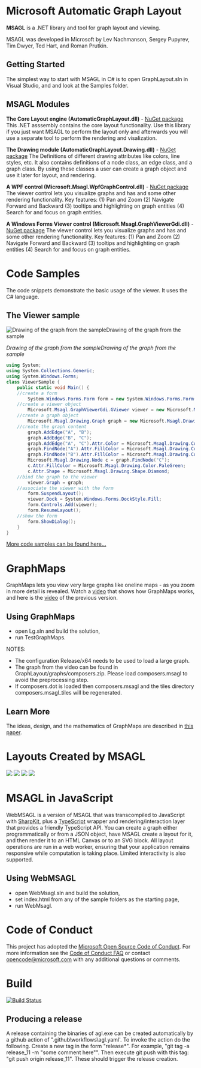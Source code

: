 # Microsoft Automatic Graph Layout
**MSAGL** is a .NET library and tool for graph layout and viewing. 

MSAGL was developed in Microsoft by Lev Nachmanson, Sergey Pupyrev, Tim Dwyer, Ted Hart, and Roman Prutkin.

## Getting Started

The simplest way to start with MSAGL in C# is to open GraphLayout.sln in Visual Studio, and and look at the Samples folder.

## MSAGL Modules

**The Core Layout engine (AutomaticGraphLayout.dll)** - [NuGet package](https://www.nuget.org/packages/AutomaticGraphLayout/)
This .NET asssembly contains the core layout functionality. Use this library if you just want MSAGL to perform the layout only and afterwards you will use a separate tool to perform the rendering and visalization.

**The Drawing module (AutomaticGraphLayout.Drawing.dll)** - [NuGet package](https://www.nuget.org/packages/AutomaticGraphLayout.Drawing/)
The Definitions of different drawing attributes like colors, line styles, etc. It also contains definitions of a node class, an edge class, and a graph class. By using these classes a user can create a graph object and use it later for layout, and rendering.


**A WPF control (Microsoft.Msagl.WpfGraphControl.dll)** - [NuGet package](https://www.nuget.org/packages/AutomaticGraphLayout.WpfGraphControl/)
The viewer control lets you visualize graphs and has and some other rendering functionality. Key features: (1) Pan and Zoom (2) Navigate Forward and Backward (3) tooltips and highlighting on graph entities (4) Search for and focus on graph entities.

**A Windows Forms  Viewer control (Microsoft.Msagl.GraphViewerGdi.dll)** - [NuGet package](https://www.nuget.org/packages/AutomaticGraphLayout.GraphViewerGDI/)
The viewer control lets you visualize graphs and has and some other rendering functionality. Key features: (1) Pan and Zoom (2) Navigate Forward and Backward (3) tooltips and highlighting on graph entities (4) Search for and focus on graph entities.

# Code Samples
The code snippets demonstrate the basic usage of the viewer. It uses the C# language.

## The Viewer sample
![Drawing of the graph from the sampleDrawing of the graph from the sample](https://www.microsoft.com/en-us/research/wp-content/uploads/2016/02/msagl-abc.jpg)

*Drawing of the graph from the sampleDrawing of the graph from the sample*

```csharp
using System;
using System.Collections.Generic; 
using System.Windows.Forms; 
class ViewerSample { 
    public static void Main() { 
    //create a form 
        System.Windows.Forms.Form form = new System.Windows.Forms.Form();
    //create a viewer object 
        Microsoft.Msagl.GraphViewerGdi.GViewer viewer = new Microsoft.Msagl.GraphViewerGdi.GViewer();
    //create a graph object 
        Microsoft.Msagl.Drawing.Graph graph = new Microsoft.Msagl.Drawing.Graph("graph");
    //create the graph content 
        graph.AddEdge("A", "B");
        graph.AddEdge("B", "C");
        graph.AddEdge("A", "C").Attr.Color = Microsoft.Msagl.Drawing.Color.Green;
        graph.FindNode("A").Attr.FillColor = Microsoft.Msagl.Drawing.Color.Magenta;
        graph.FindNode("B").Attr.FillColor = Microsoft.Msagl.Drawing.Color.MistyRose;
        Microsoft.Msagl.Drawing.Node c = graph.FindNode("C");
        c.Attr.FillColor = Microsoft.Msagl.Drawing.Color.PaleGreen;
        c.Attr.Shape = Microsoft.Msagl.Drawing.Shape.Diamond;
    //bind the graph to the viewer 
        viewer.Graph = graph;
    //associate the viewer with the form 
        form.SuspendLayout();
        viewer.Dock = System.Windows.Forms.DockStyle.Fill;
        form.Controls.Add(viewer);
        form.ResumeLayout();
    //show the form 
        form.ShowDialog();
    } 
}
```

[More code
samples can be found here…](https://www.microsoft.com/en-us/research/project/microsoft-automatic-graph-layout/#code-samples)

# GraphMaps

GraphMaps lets you view very large graphs like oneline maps - as you zoom in more detail is revealed. Watch a [video](https://youtu.be/qCUP20dQqBo) that shows how GraphMaps works, and here is the [video](http://i11www.iti.kit.edu/~rprutkin/composers.wmv) of the previous version.

## Using GraphMaps
* open Lg.sln and build the solution,
* run TestGraphMaps. 

NOTES:
* The configuration Release/x64 needs to be used to load a large graph.  
* The graph from the video can be found in GraphLayout/graphs/composers.zip. Please load composers.msagl to avoid the preprocessing step.
* If composers.dot is loaded then composers.msagl and the tiles directory composers.msagl_tiles will be
regenerated. 

## Learn More
The ideas, design, and the mathematics of GraphMaps are described in [this paper](http://arxiv.org/pdf/1506.06745v1.pdf).

# Layouts Created by MSAGL
![](https://www.microsoft.com/en-us/research/wp-content/uploads/2016/02/msagl-195f1b23116b4f049b6e5dc815d96c89.png)
![](https://www.microsoft.com/en-us/research/wp-content/uploads/2016/02/msagl-195f1b23116b4f049b6e5dc815d96c89.png)
![](https://www.microsoft.com/en-us/research/wp-content/uploads/2016/02/msagl-c34826a5e3af4cecbd8165fabc947b36.jpg)
![](https://www.microsoft.com/en-us/research/wp-content/uploads/2016/02/msagl-44a7b11774a54cab92a3f75a9501601b.png)

# MSAGL in JavaScript

WebMSAGL is a version of MSAGL that was transcompiled to JavaScript with [SharpKit](https://github.com/SharpKit/SharpKit/), plus a [TypeScript](https://www.typescriptlang.org/) wrapper and rendering/interaction layer that provides a friendly TypeScript API. You can create a graph either programmatically or from a JSON object, have MSAGL create a layout for it, and then render it to an HTML Canvas or to an SVG block. All layout operations are run in a web worker, ensuring that your application remains responsive while computation is taking place. Limited interactivity is also supported.

## Using WebMSAGL
* open WebMsagl.sln and build the solution,
* set index.html from any of the sample folders as the starting page,
* run WebMsagl.


# Code of Conduct
This project has adopted the [Microsoft Open Source Code of Conduct](https://opensource.microsoft.com/codeofconduct/). For more information see the [Code of Conduct FAQ](https://opensource.microsoft.com/codeofconduct/faq/) or contact [opencode@microsoft.com](mailto:opencode@microsoft.com) with any additional questions or comments.

# Build

[![Build Status](https://dev.azure.com/MSAGL/MSAGLBuild/_apis/build/status/microsoft.automatic-graph-layout?branchName=master)](https://dev.azure.com/MSAGL/MSAGLBuild/_build/latest?definitionId=1&branchName=master)

## Producing a release
A release containing the binaries of agl.exe
can be created automatically by a github action of
".github\workflows\agl.yaml'.
To invoke the action do the following. 
Create a new tag in the form "release*". For example,  "git tag -a
release_11 -m "some comment here"". Then execute git push with this
tag: "git push origin release_11". These should trigger the release creation.
